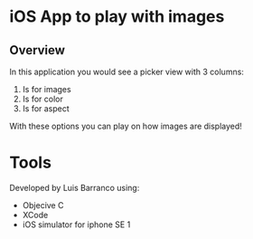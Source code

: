 # iOS App to play with images

## Overview
In this application you would see a picker view with 3 columns:
1. Is for images
2. Is for color
3. Is for aspect

With these options you can play on how images are displayed!

# Tools
Developed by Luis Barranco using:
- Objecive C
- XCode
- iOS simulator for iphone SE 1
